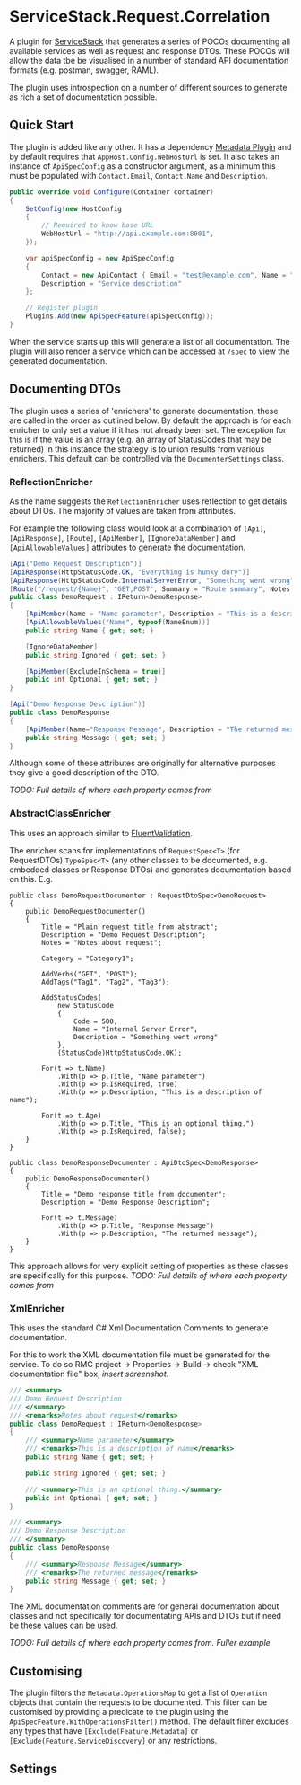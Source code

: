 # ServiceStack.Request.Correlation

A plugin for [ServiceStack](https://servicestack.net/) that generates a series of POCOs documenting all available services as well as request and response DTOs. These POCOs will allow the data tbe be visualised in a number of standard API documentation formats (e.g. postman, swagger, RAML).

The plugin uses introspection on a number of different sources to generate as rich a set of documentation possible.

## Quick Start

The plugin is added like any other. It has a dependency [Metadata Plugin](https://github.com/ServiceStack/ServiceStack/wiki/Metadata-page) and by default requires that `AppHost.Config.WebHostUrl` is set. It also takes an instance of `ApiSpecConfig` as a constructor argument, as a minimum this must be populated with `Contact.Email`, `Contact.Name` and `Description`.
```csharp
public override void Configure(Container container)
{
    SetConfig(new HostConfig
    {
        // Required to know base URL
        WebHostUrl = "http://api.example.com:8001",
    });

	var apiSpecConfig = new ApiSpecConfig
    {
        Contact = new ApiContact { Email = "test@example.com", Name = "Joe Bloggs" },
        Description = "Service description"
    };

	// Register plugin
	Plugins.Add(new ApiSpecFeature(apiSpecConfig));
}
```

When the service starts up this will generate a list of all documentation. The plugin will also render a service which can be accessed at `/spec` to view the generated documentation.

## Documenting DTOs
The plugin uses a series of 'enrichers' to generate documentation, these are called in the order as outlined below. By default the approach is for each enricher to only set a value if it has not already been set. The exception for this is if the value is an array (e.g. an array of StatusCodes that may be returned) in this instance the strategy is to union results from various enrichers. This default can be controlled via the `DocumenterSettings` class.

### ReflectionEnricher
As the name suggests the `ReflectionEnricher` uses reflection to get details about DTOs. The majority of values are taken from attributes.

For example the following class would look at a combination of `[Api]`, `[ApiResponse]`, `[Route]`, `[ApiMember]`, `[IgnoreDataMember]` and `[ApiAllowableValues]` attributes to generate the documentation.

```csharp
[Api("Demo Request Description")]
[ApiResponse(HttpStatusCode.OK, "Everything is hunky dory")]
[ApiResponse(HttpStatusCode.InternalServerError, "Something went wrong")]
[Route("/request/{Name}", "GET,POST", Summary = "Route summary", Notes = "Notes about request")]
public class DemoRequest : IReturn<DemoResponse>
{
    [ApiMember(Name = "Name parameter", Description = "This is a description of name", ParameterType = "body", DataType = "string", IsRequired = true)]
    [ApiAllowableValues("Name", typeof(NameEnum))]
    public string Name { get; set; }

    [IgnoreDataMember]
    public string Ignored { get; set; }

    [ApiMember(ExcludeInSchema = true)]
    public int Optional { get; set; }
}

[Api("Demo Response Description")]
public class DemoResponse
{
	[ApiMember(Name="Response Message", Description = "The returned message")]
	public string Message { get; set; }
}
```
Although some of these attributes are originally for alternative purposes they give a good description of the DTO.

_TODO: Full details of where each property comes from_

### AbstractClassEnricher
This uses an approach similar to [FluentValidation](https://github.com/ServiceStack/ServiceStack/wiki/Validation#fluentvalidation-for-request-dtos). 

The enricher scans for implementations of `RequestSpec<T>` (for RequestDTOs) `TypeSpec<T>` (any other classes to be documented, e.g. embedded classes or Response DTOs) and generates documentation based on this. E.g.

```charp
public class DemoRequestDocumenter : RequestDtoSpec<DemoRequest>
{
    public DemoRequestDocumenter()
    {
        Title = "Plain request title from abstract";
        Description = "Demo Request Description";
        Notes = "Notes about request";

        Category = "Category1";

        AddVerbs("GET", "POST");
        AddTags("Tag1", "Tag2", "Tag3");

        AddStatusCodes(
            new StatusCode
            {
                Code = 500,
                Name = "Internal Server Error",
                Description = "Something went wrong"
            },
            (StatusCode)HttpStatusCode.OK);

        For(t => t.Name)
            .With(p => p.Title, "Name parameter")
            .With(p => p.IsRequired, true)
            .With(p => p.Description, "This is a description of name");

        For(t => t.Age)
            .With(p => p.Title, "This is an optional thing.")
            .With(p => p.IsRequired, false);
    }
}

public class DemoResponseDocumenter : ApiDtoSpec<DemoResponse>
{
    public DemoResponseDocumenter()
    {
        Title = "Demo response title from documenter";
        Description = "Demo Response Description";
		
		For(t => t.Message)
			.With(p => p.Title, "Response Message")
            .With(p => p.Description, "The returned message");
    }
}
```
This approach allows for very explicit setting of properties as these classes are specifically for this purpose.
_TODO: Full details of where each property comes from_

### XmlEnricher
This uses the standard C# Xml Documentation Comments to generate documentation. 

For this to work the XML documentation file must be generated for the service. To do so RMC project -> Properties -> Build -> check "XML documentation file" box, _insert screenshot_.

```csharp
/// <summary>
/// Demo Request Description
/// </summary>
/// <remarks>Notes about request</remarks>
public class DemoRequest : IReturn<DemoResponse>
{
	/// <summary>Name parameter</summary>
	/// <remarks>This is a description of name</remarks>
    public string Name { get; set; }

    public string Ignored { get; set; }

    /// <summary>This is an optional thing.</summary>
    public int Optional { get; set; }
}

/// <summary>
/// Demo Response Description
/// </summary>
public class DemoResponse
{
	/// <summary>Response Message</summary>
	/// <remarks>The returned message</remarks>
	public string Message { get; set; }
}
```

The XML documentation comments are for general documentation about classes and not specifically for documentating APIs and DTOs but if need be these values can be used.

_TODO: Full details of where each property comes from. Fuller example_

## Customising
The plugin filters the `Metadata.OperationsMap` to get a list of `Operation` objects that contain the requests to be documented. This filter can be customised by providing a predicate to the plugin using the `ApiSpecFeature.WithOperationsFilter()` method. The default filter excludes any types that have `[Exclude(Feature.Metadata]` or `[Exclude(Feature.ServiceDiscovery]` or any restrictions.



## Settings